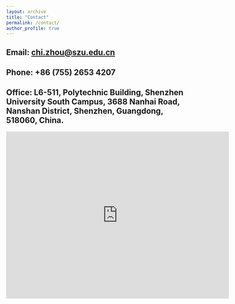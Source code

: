 ```yaml
---
layout: archive
title: "Contact"
permalink: /contact/
author_profile: true
---
```


Email: chi.zhou@szu.edu.cn
----------

Phone: +86 (755) 2653 4207
----------

Office: L6-511, Polytechnic Building, Shenzhen University South Campus, 3688 Nanhai Road, Nanshan District, Shenzhen, Guangdong, 518060, China.
----------
<iframe src="https://goo.gl/maps/Ur4wbHrTEJsCEtXXA" width="600" height="450" frameborder="0" style="border:0" allowfullscreen></iframe>
